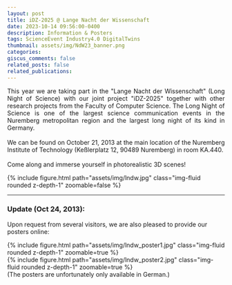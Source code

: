 ```yaml
---
layout: post
title: iDZ-2025 @ Lange Nacht der Wissenschaft
date: 2023-10-14 09:56:00-0400
description: Information & Posters
tags: ScienceEvent Industry4.0 DigitalTwins
thumbnail: assets/img/NdW23_banner.png
categories:
giscus_comments: false
related_posts: false
related_publications:
---
```

<p style="text-align: justify;">This year we are taking part in the "Lange Nacht der Wissenschaft" (Long Night of Science) with our joint project "iDZ-2025" together with other research projects from the Faculty of Computer Science. The Long Night of Science is one of the largest science communication events in the Nuremberg metropolitan region and the largest long night of its kind in Germany.
<br><br>
We can be found on October 21, 2013 at the main location of the Nuremberg Institute of Technology (Keßlerplatz 12, 90489 Nuremberg) in room KA.440. 
<br><br>
Come along and immerse yourself in photorealistic 3D scenes!</p>

<div class="row mt-3">
    <div class="col-sm mt-3 mt-md-0">
        {% include figure.html path="assets/img/lndw.jpg" class="img-fluid rounded z-depth-1" zoomable=false %}
    </div>
</div>

***
### **Update (Oct 24, 2013)**: 

Upon request from several visitors, we are also pleased to provide our posters online:

<div class="row mt-3">
    <div class="col-sm mt-3 mt-md-0">
        {% include figure.html path="assets/img/lndw_poster1.jpg" class="img-fluid rounded z-depth-1" zoomable=true %}
    </div>
    <div class="col-sm mt-3 mt-md-0">
        {% include figure.html path="assets/img/lndw_poster2.jpg" class="img-fluid rounded z-depth-1" zoomable=true %}
    </div>
</div>
(The posters are unfortunately only available in German.)